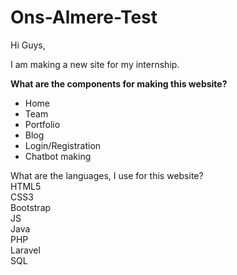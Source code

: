 # Ons-Almere-Test

 Hi Guys,<br>

 I am making a new site for my internship.<br>

 <strong>What are the components for making this website?</strong><br>
 <ul>
  <li>Home</li>
  <li>Team</li>
  <li>Portfolio </li>
  <li>Blog</li>
  <li>Login/Registration</li>
  <li>Chatbot making</li>
</ul>

 What are the languages, I use for this website?<br>
 HTML5<br>
 CSS3<br>
 Bootstrap<br>
 JS<br>
 Java<br>
 PHP<br>
 Laravel<br>
 SQL<br>
